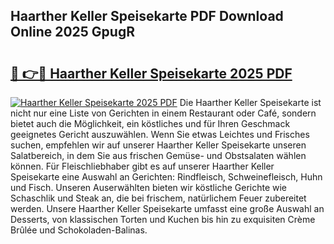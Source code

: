 ## Haarther Keller Speisekarte PDF Download Online 2025 GpugR

# <h2><a href="http://gcd9ya1.nevu.top/?p=Haarther+Keller+Speisekarte">🔗 👉🔴 Haarther Keller Speisekarte 2025 PDF</a></h2>

[![Haarther Keller Speisekarte 2025 PDF](https://i.imgur.com/dBaPXMq.png)](http://gcd9ya1.nevu.top/?p=Haarther+Keller+Speisekarte)
Die Haarther Keller Speisekarte ist nicht nur eine Liste von Gerichten in einem Restaurant oder Café, sondern bietet auch die Möglichkeit, ein köstliches und für Ihren Geschmack geeignetes Gericht auszuwählen. Wenn Sie etwas Leichtes und Frisches suchen, empfehlen wir auf unserer Haarther Keller Speisekarte unseren Salatbereich, in dem Sie aus frischen Gemüse- und Obstsalaten wählen können. Für Fleischliebhaber gibt es auf unserer Haarther Keller Speisekarte eine Auswahl an Gerichten: Rindfleisch, Schweinefleisch, Huhn und Fisch. Unseren Auserwählten bieten wir köstliche Gerichte wie Schaschlik und Steak an, die bei frischem, natürlichem Feuer zubereitet werden. Unsere Haarther Keller Speisekarte umfasst eine große Auswahl an Desserts, von klassischen Torten und Kuchen bis hin zu exquisiten Crème Brûlée und Schokoladen-Balinas.
